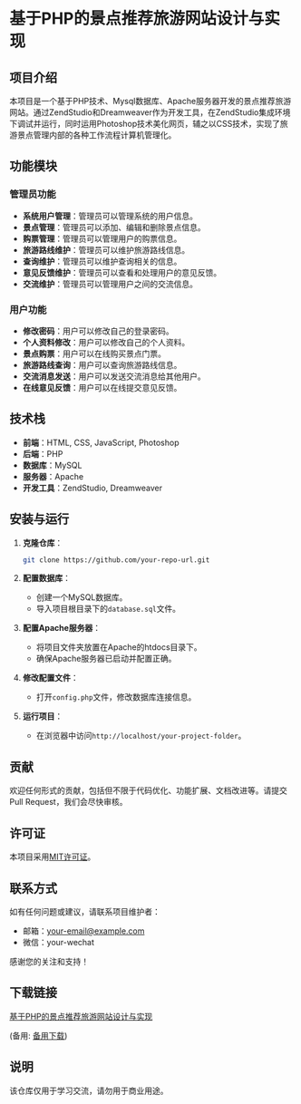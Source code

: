 # 基于PHP的景点推荐旅游网站设计与实现

## 项目介绍

本项目是一个基于PHP技术、Mysql数据库、Apache服务器开发的景点推荐旅游网站。通过ZendStudio和Dreamweaver作为开发工具，在ZendStudio集成环境下调试并运行，同时运用Photoshop技术美化网页，辅之以CSS技术，实现了旅游景点管理内部的各种工作流程计算机管理化。

## 功能模块

### 管理员功能

- **系统用户管理**：管理员可以管理系统的用户信息。
- **景点管理**：管理员可以添加、编辑和删除景点信息。
- **购票管理**：管理员可以管理用户的购票信息。
- **旅游路线维护**：管理员可以维护旅游路线信息。
- **查询维护**：管理员可以维护查询相关的信息。
- **意见反馈维护**：管理员可以查看和处理用户的意见反馈。
- **交流维护**：管理员可以管理用户之间的交流信息。

### 用户功能

- **修改密码**：用户可以修改自己的登录密码。
- **个人资料修改**：用户可以修改自己的个人资料。
- **景点购票**：用户可以在线购买景点门票。
- **旅游路线查询**：用户可以查询旅游路线信息。
- **交流消息发送**：用户可以发送交流消息给其他用户。
- **在线意见反馈**：用户可以在线提交意见反馈。

## 技术栈

- **前端**：HTML, CSS, JavaScript, Photoshop
- **后端**：PHP
- **数据库**：MySQL
- **服务器**：Apache
- **开发工具**：ZendStudio, Dreamweaver

## 安装与运行

1. **克隆仓库**：
   ```bash
   git clone https://github.com/your-repo-url.git
   ```

2. **配置数据库**：
   - 创建一个MySQL数据库。
   - 导入项目根目录下的`database.sql`文件。

3. **配置Apache服务器**：
   - 将项目文件夹放置在Apache的htdocs目录下。
   - 确保Apache服务器已启动并配置正确。

4. **修改配置文件**：
   - 打开`config.php`文件，修改数据库连接信息。

5. **运行项目**：
   - 在浏览器中访问`http://localhost/your-project-folder`。

## 贡献

欢迎任何形式的贡献，包括但不限于代码优化、功能扩展、文档改进等。请提交Pull Request，我们会尽快审核。

## 许可证

本项目采用[MIT许可证](LICENSE)。

## 联系方式

如有任何问题或建议，请联系项目维护者：
- 邮箱：your-email@example.com
- 微信：your-wechat

感谢您的关注和支持！

## 下载链接
[基于PHP的景点推荐旅游网站设计与实现](https://pan.quark.cn/s/31e354573f56) 

(备用: [备用下载](https://pan.baidu.com/s/1XedvB3vQD4myaazd1nh9-A?pwd=1234))

## 说明

该仓库仅用于学习交流，请勿用于商业用途。
